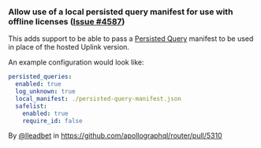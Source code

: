 ### Allow use of a local persisted query manifest for use with offline licenses ([Issue #4587](https://github.com/apollographql/router/issues/4587))

This adds support to be able to pass a [Persisted Query](https://www.apollographql.com/docs/graphos/operations/persisted-queries/) manifest to be used in place of the hosted Uplink version. 

An example configuration would look like:

```yml
persisted_queries:
  enabled: true
  log_unknown: true
  local_manifest: ./persisted-query-manifest.json
  safelist:
    enabled: true
    require_id: false
```

By [@lleadbet](https://github.com/lleadbet) in https://github.com/apollographql/router/pull/5310
